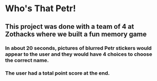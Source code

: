 # Who's That Petr!

<h2> This project was done with a team of 4 at Zothacks where we built a fun memory game</h2>
<h3> In about 20 seconds, pictures of blurred Petr stickers would appear to the user and they would have 4 choices to choose the correct name. </h3>
<h3> The user had a total point score at the end. </h3>
